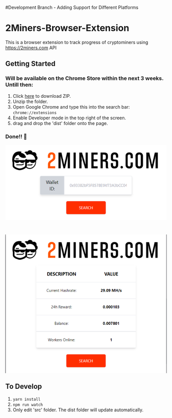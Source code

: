 #Development Branch - Adding Support for Different Platforms
# 2Miners-Browser-Extension
This is a browser extension to track progress of cryptominers using https://2miners.com API

## Getting Started
### Will be available on the Chrome Store within the next 3 weeks. Untill then:
  1. Click [here](https://github.com/luke-buttifant/2Miners-Browser-Extension/archive/refs/heads/main.zip) to download ZIP.
  2. Unzip the folder.
  3. Open Google Chrome and type this into the search bar: ``` chrome://extensions ```
  4. Enable Developer mode in the top right of the screen.
  5. drag and drop the 'dist' folder onto the page. 

### Done!! :partying_face: 

<p align="center" >
  <img src="./src/images/thumbnail.png" align="center"/>
</p>
<br>
<p align="center">
  <img src="./src/images/thumbnail2.png" align="center" />
</p>

## To Develop
1. ```yarn install ```
2. ```npm run watch```
3. Only edit 'src' folder. The dist folder will update automatically.

